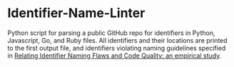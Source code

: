 # Identifier-Name-Linter
Python script for parsing a public GitHub repo for identifiers in Python, Javascript, Go, and Ruby files. All identifiers and their locations are printed to the first output file, and identifiers violating naming guidelines specified in [Relating Identifier Naming Flaws and Code Quality: an empirical study](https://oro.open.ac.uk/17007/1/butler09wcreshort_latest.pdf).
